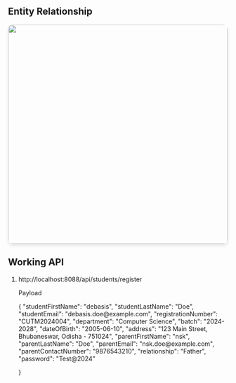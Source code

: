 
<p align="center">
  <h2>Entity Relationship</h2>
  <img src="https://github.com/user-attachments/assets/9db4aa64-da45-4e41-bffc-5ee3956092fa" 
       width="500" 
       style="border-radius: 10px; box-shadow: 0 4px 6px rgba(0,0,0,0.1);">
</p>
<p>
<h2>Working API</h2>
  <ol>
    <li>
      http://localhost:8088/api/students/register
      <p>Payload</p>
      {
    "studentFirstName": "debasis",
    "studentLastName": "Doe",
    "studentEmail": "debasis.doe@example.com",
    "registrationNumber": "CUTM2024004",
    "department": "Computer Science",
    "batch": "2024-2028",
    "dateOfBirth": "2005-06-10",
    "address": "123 Main Street, Bhubaneswar, Odisha - 751024",
    "parentFirstName": "nsk",
    "parentLastName": "Doe",
    "parentEmail": "nsk.doe@example.com",
    "parentContactNumber": "9876543210",
    "relationship": "Father",
    "password": "Test@2024"
    
}
    </li>
  </ol>
</p>
